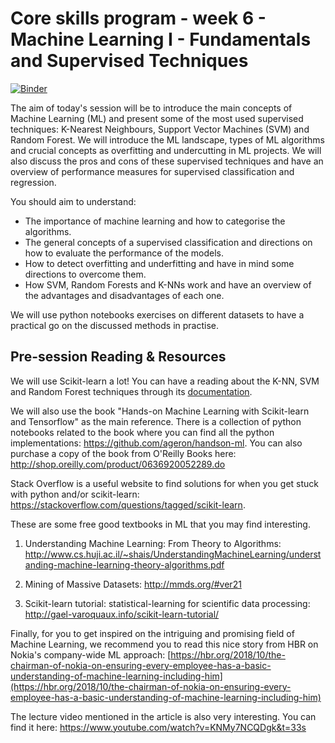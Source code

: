 # Core skills program - week 6 - Machine Learning I - Fundamentals and Supervised Techniques

[![Binder](https://mybinder.org/badge.svg)](https://mybinder.org/v2/gh/core-skills/08-time-network-analysis.git/master)

 The aim of today's session will be to introduce the main concepts of Machine Learning (ML) and present some of the most used supervised techniques: K-Nearest Neighbours, Support Vector Machines (SVM) and Random Forest. We will introduce the ML landscape, types of ML algorithms and crucial concepts as overfitting and undercutting in ML projects. We will also discuss the pros and cons of these supervised techniques and have an overview of performance measures for supervised classification and regression. 

You should aim to understand: 
- The importance of machine learning and how to categorise the algorithms. 
- The general concepts of a supervised classification and directions on how to evaluate the performance of the models.
- How to detect overfitting and underfitting and have in mind some directions to overcome them.
- How SVM, Random Forests and K-NNs work and have an overview of the advantages and disadvantages of each one.

We will use python notebooks exercises on different datasets to have a practical go on the discussed methods in practise. 

## Pre-session Reading & Resources

We will use Scikit-learn a lot! You can have a reading about the K-NN, SVM and Random Forest techniques through its [documentation](http://scikit-learn.org/stable/documentation.html). 

We will also use the book "Hands-on Machine Learning with Scikit-learn and Tensorflow" as the main reference. There is a collection of python notebooks related to the book where you can find all the python implementations: https://github.com/ageron/handson-ml.  You can also purchase a copy of the book from O'Reilly Books here: http://shop.oreilly.com/product/0636920052289.do

Stack Overflow is a useful website to find solutions for when you get stuck with python and/or scikit-learn: https://stackoverflow.com/questions/tagged/scikit-learn. 

These are some free good textbooks in ML that you may find interesting. 

1) Understanding Machine Learning: From Theory to Algorithms: http://www.cs.huji.ac.il/~shais/UnderstandingMachineLearning/understanding-machine-learning-theory-algorithms.pdf

2) Mining of Massive Datasets: http://mmds.org/#ver21

3) Scikit-learn tutorial: statistical-learning for scientific data processing: http://gael-varoquaux.info/scikit-learn-tutorial/

Finally, for you to get inspired on the intriguing and promising field of Machine Learning, we recommend you to read this nice story from HBR on Nokia's company-wide ML approach: [https://hbr.org/2018/10/the-chairman-of-nokia-on-ensuring-every-employee-has-a-basic-understanding-of-machine-learning-including-him](https://hbr.org/2018/10/the-chairman-of-nokia-on-ensuring-every-employee-has-a-basic-understanding-of-machine-learning-including-him)

The lecture video mentioned in the article is also very interesting. You can find it here: https://www.youtube.com/watch?v=KNMy7NCQDgk&t=33s 
